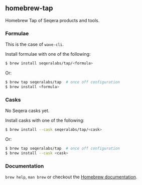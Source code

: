 ## homebrew-tap

Homebrew Tap of Seqera products and tools.


### Formulae

This is the case of `wave-cli`.

Install formulae with one of the following:
```bash
$ brew install seqeralabs/tap/<formula>
```

Or:
```bash
$ brew tap seqeralabs/tap  # once off configuration
$ brew install <formula>
```


### Casks

No Seqera casks yet.

Install casks with one of the following:
```bash
$ brew install --cask seqeralabs/tap/<cask>
```

Or:
```bash
$ brew tap seqeralabs/tap  # once off configuration
$ brew install --cask <cask>
```

<!-- Would comment this out, does not generally sound like a good practice. -->
<!-- If you get a dialog stating the cask is broken try installing with `--no-quarantine`. -->


### Documentation

`brew help`, `man brew` or checkout the [Homebrew documentation](https://docs.brew.sh).
